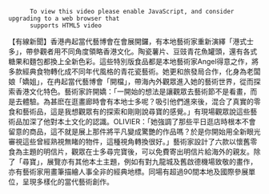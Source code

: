 
          To view this video please enable JavaScript, and consider upgrading to a web browser that
          supports HTML5 video
【有線新聞】香港冉起當代藝博會在會展開鑼，有本地藝術家重新演繹「港式士多」，帶參觀者用不同角度領略香港文化。陶瓷薯片、豆豉青花魚罐頭，還有各式糖果和麵包都換上全新色彩。這些特別版食品都是本地藝術家Angel得意之作，將多款經典食物轉化成不同年代風格的青花瓷藝術。她更和旅發局合作，化身為老闆娘「嬌姐」，在冉起當代藝博會「開檔」，帶海內外觀眾進入她的藝術世界，從而探索香港文化特色。藝術家許開嬌：「一開始的想法是讓觀眾去藝術節不是看畫，而是去體驗。為甚麽在逛畫廊時會有本地士多呢？吸引他們進來後，混合了真實的零食和藝術品，這是我想觀眾有的探索和剛剛說尋寶的感覺。」有現場觀眾說這些藝術品加深了他對本土文化的認識。OLIVIER：「她強調了那些平日逛店時根本不會留意的商品，這不就是展上那件將平凡變成驚艷的作品嗎？於是你開始用全新眼光審視這些曾經熟視無睹的物件，這種視角轉換很好。」藝術家設計了六款以懷舊零食為主題的明信片，觀眾在士多尋完寶後，可以免費寄出明信片給海外的親友。除了「尋寶」，展覽亦有其他本土主題，例如有對九龍城及舊啟德機場致敬的畫作，亦有藝術家用畫筆描繪人事全非的經典地標。同場有超過90間本地及國際參展單位，呈現多樣化的當代藝術創作。
